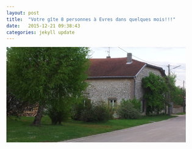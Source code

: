```yaml
---
layout: post
title:  "Votre gîte 8 personnes à Evres dans quelques mois!!!"
date:   2015-12-21 09:38:43
categories: jekyll update
---
```


<img src ="/images/photoCouverture.jpg"
 align="left"  height="250"
title="Une première photo, avant travaux" class="img">



